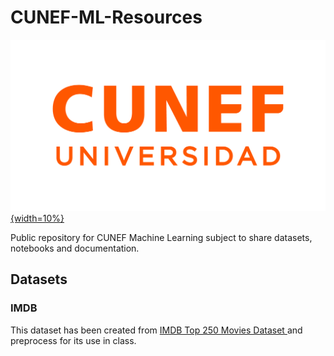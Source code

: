 # CUNEF-ML-Resources

[![](resources/cunef_logo.png){width=10%}](https://www.cunef.edu/)

Public repository for CUNEF Machine Learning subject to share datasets, notebooks and documentation.


## Datasets

### IMDB

This dataset has been created from [IMDB Top 250 Movies Dataset
](https://www.kaggle.com/datasets/rajugc/imdb-top-250-movies-dataset)
and preprocess for its use in class.
